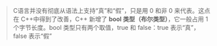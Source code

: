 > C语言并没有彻底从语法上支持“真”和“假”，只是用 0 和非 0 来代表。这点在 C++中得到了改善，C++ 新增了 **bool 类型（布尔类型）**，它一般占用 1 个字节长度。bool 类型只有两个取值，true 和 false：true 表示“真”，false 表示“假”



